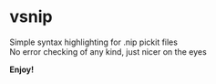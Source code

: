 # vsnip

Simple syntax highlighting for .nip pickit files\
No error checking of any kind, just nicer on the eyes

**Enjoy!**
